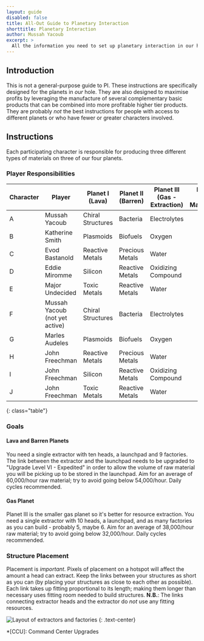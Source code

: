 ```yaml
---
layout: guide
disabled: false
title: All-Out Guide to Planetary Interaction
shorttitle: Planetary Interaction
author: Mussah Yacoub
excerpt: >
  All the information you need to set up planetary interaction in our home wormhole so as to maximize profits by cooperating with others.
---
```


## Introduction

This is not a general-purpose guide to PI.  These instructions are specifically designed for the planets in *our* hole.  They are also designed to maximise profits by leveraging the manufacture of several complementary basic products that can be combined into more profitable higher tier products.  They are probably *not* the best instructions for people with access to different planets or who have fewer or greater characters involved.

## Instructions

Each participating character is responsible for producing three different types of materials on three of our four planets.

### Player Responsibilities

| Character | Player                         | Planet I (Lava)   | Planet II (Barren) | Planet III (Gas - Extraction) | Planet IV (Gas - Manufacture) |
|-----------|--------------------------------|-------------------|--------------------|-------------------------------|-------------------------------|
| A         | Mussah Yacoub                  | Chiral Structures | Bacteria           | Electrolytes                  |                               |
| B         | Katherine Smith                | Plasmoids         | Biofuels           | Oxygen                        |                               |
| C         | Evod Bastanold                 | Reactive Metals   | Precious Metals    | Water                         |                               |
| D         | Eddie Miromme                  | Silicon           | Reactive Metals    | Oxidizing Compound            |                               |
| E         | Major Undecided                | Toxic Metals      | Reactive Metals    | Water                         |                               |
| F         | Mussah Yacoub (not yet active) | Chiral Structures | Bacteria           | Electrolytes                  |                               |
| G         | Marles Audeles                 | Plasmoids         | Biofuels           | Oxygen                        |                               |
| H         | John Freechman                 | Reactive Metals   | Precious Metals    | Water                         |                               |
| I         | John Freechman                 | Silicon           | Reactive Metals    | Oxidizing Compound            |                               |
| J         | John Freechman                 | Toxic Metals      | Reactive Metals    | Water                         |                               |
{: class="table"}

### Goals

#### Lava and Barren Planets

You need a single extractor with ten heads, a launchpad and 9 factories.  The link between the extractor and the launchpad needs to be upgraded to "Upgrade Level VI - Expedited" in order to allow the volume of raw material you will be picking up to be stored in the launchpad.  Aim for an average of 60,000/hour raw material; try to avoid going below 54,000/hour.  Daily cycles recommended.

#### Gas Planet

Planet III is the smaller gas planet so it's better for resource extraction.  You need a single extractor with 10 heads, a launchpad, and as many factories as you can build - probably 5, maybe 6.  Aim for an average of 38,000/hour raw material; try to avoid going below 32,000/hour.  Daily cycles recommended.

### Structure Placement

Placement is *important*.  Pixels of placement on a hotspot will affect the amount a head can extract.  Keep the links between your structures as short as you can (by placing your structures as close to each other as possible).  Each link takes up fitting proportional to its length; making them longer than necessary uses fitting room needed to build structures.  **N.B.**: The links connecting extractor heads and the extractor do *not* use any fitting resources.

![Layout of extractors and factories]({{site.baseurl}}/img/pi.png)
{: .text-center}


*[CCU]: Command Center Upgrades
